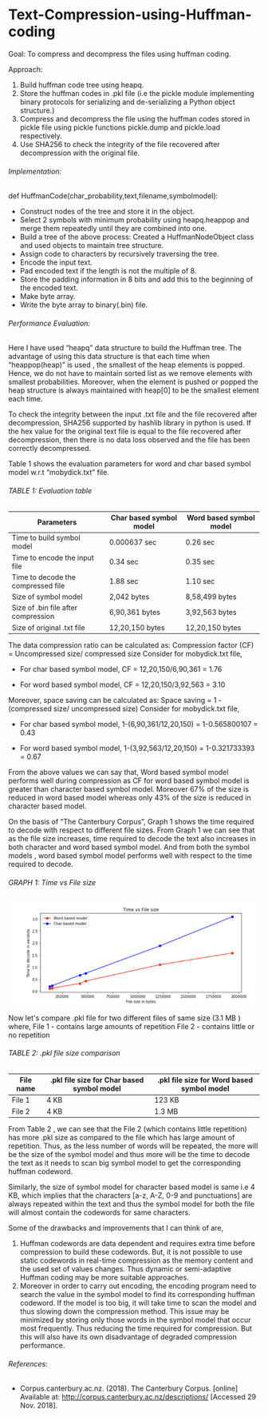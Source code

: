 # Text-Compression-using-Huffman-coding

Goal: To compress and decompress the files using huffman coding.

Approach:
1. Build huffman code tree using heapq.
2. Store the huffman codes in .pkl file (i.e the pickle module implementing binary protocols for serializing and de-serializing a Python object structure.)
3. Compress and decompress the file using the huffman codes stored in pickle file using pickle functions pickle.dump and pickle.load respectively.
4. Use SHA256 to check the integrity of the file recovered after decompression with the original file.

###### Implementation:

def HuffmanCode(char_probability,text,filename,symbolmodel):
-	Construct nodes of the tree and store it in the object.
-	Select 2 symbols with minimum probability using heapq.heappop and merge them repeatedly until they are combined into one.
-	Build a tree of the above process: Created a HuffmanNodeObject class and used objects to maintain tree structure.
-	Assign code to characters by recursively traversing the tree.
-	Encode the input text. 
-	Pad encoded text if the length is not the multiple of 8.
-	Store the padding information in 8 bits and add this to the beginning of the encoded text.
-	Make byte array.
-	Write the byte array to binary(.bin) file.

###### Performance Evaluation:
   Here I have used “heapq” data structure to build the Huffman tree.  The advantage of using this data structure is that each time when “heappop(heap)” is used , the smallest of the heap elements is popped. Hence, we do not have to maintain sorted list as we remove elements with smallest probabilities. Moreover, when the element is pushed or popped the heap structure is always maintained with heap[0] to be the smallest element each time.
   
   To check the integrity between the input .txt file and the file recovered after decompression, SHA256 supported by hashlib library in python is used. If the hex value for the original text file is equal to the file recovered after decompression, then there is no data loss observed and the file has been correctly decompressed.
   
   Table 1 shows the evaluation parameters for word and char based symbol model w.r.t “mobydick.txt” file.

###### TABLE 1: Evaluation table

Parameters | Char based symbol model | Word based symbol model
------------ | ------------- | -------------
Time to build symbol model | 0.000637 sec | 0.26 sec
Time to encode the input file | 0.34 sec | 0.35 sec
Time to decode the compressed file | 1.88 sec | 1.10 sec
Size of symbol model | 2,042 bytes | 8,58,499 bytes
Size of .bin file after compression | 6,90,361 bytes | 3,92,563 bytes
Size of original .txt file | 12,20,150 bytes | 12,20,150 bytes 

The data compression ratio can be calculated as:
			Compression factor (CF)  = Uncompressed size/ compressed size
Consider for mobydick.txt file,
-	For char based symbol model, CF = 12,20,150/6,90,361 = 1.76

-	For word based symbol model, CF = 12,20,150/3,92,563 = 3.10

Moreover, space saving can be calculated as:
Space saving = 1 - (compressed size/ uncompressed size)
Consider for mobydick.txt file,
-	For char based symbol model, 1-(6,90,361/12,20,150) = 1-0.565800107 = 0.43

-	For word based symbol model, 1-(3,92,563/12,20,150) = 1-0.321733393 = 0.67

   From the above values we can say that, Word based symbol model performs well during compression as CF for word based symbol model is greater than character based symbol model. Moreover 67% of the size is reduced in word based model whereas only 43% of the size is reduced in character based model.
   
   On the basis of “The Canterbury Corpus”, Graph 1 shows the time required to decode with respect to different file sizes. From Graph 1 we can see that as the file size increases, time required to decode the text also increases in both character and word based symbol model. And from both the symbol models , word based symbol model performs well with respect to the time required to decode.

###### GRAPH 1: Time vs File size

![alt text](Screenshots/DataCompression1.png "Time vs File size")

Now let's compare .pkl file for two different files of same size (3.1 MB ) where, 
File 1 - contains large amounts of repetition 
File 2 - contains little or no repetition

###### TABLE 2: .pkl file size comparison
File name | .pkl file size for Char based symbol model | .pkl file size for Word based symbol model
------------ | ------------- | -------------
File 1 | 4 KB | 123 KB
File 2 | 4 KB | 1.3 MB


   From Table 2 , we can see that the File 2 (which contains little repetition) has more .pkl size as compared to the file which has large amount of repetition. Thus, as the less number of words will be repeated, the more will be the size of the symbol model and thus more will be the time to decode the text as it needs to scan big symbol model to get the corresponding huffman codeword.
   
   Similarly, the size of symbol model for character based model is same i.e 4 KB, which implies that the characters [a-z, A-Z, 0-9 and punctuations] are always repeated within the text and thus the symbol model for both the file will almost contain the codewords for same characters.
   
   Some of the drawbacks and improvements that I can think of are, 
1. Huffman codewords are data dependent and requires extra time before compression to build these codewords. But, it is not possible to use static codewords in real-time compression as the memory content and the used  set of values changes. Thus dynamic or semi-adaptive Huffman coding may be more suitable approaches. 
2. Moreover in order to carry out encoding, the encoding program need to search the value in the symbol model to find its corresponding huffman codeword. If the model is too big, it will take time to scan the model and thus slowing down the compression method. This issue may be  minimized by storing only those words in the symbol model that occur most frequently. Thus reducing the time required for compression. But this will also have its own disadvantage of degraded compression performance.

###### References:

-	Corpus.canterbury.ac.nz. (2018). The Canterbury Corpus. [online] Available at: http://corpus.canterbury.ac.nz/descriptions/ [Accessed 29 Nov. 2018].

